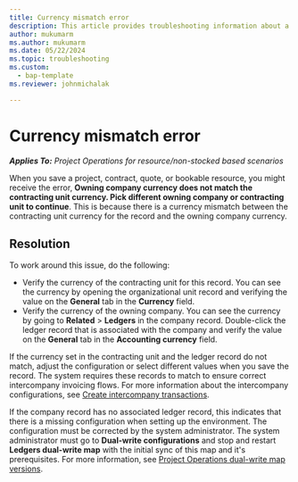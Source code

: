 ```yaml
---
title: Currency mismatch error 
description: This article provides troubleshooting information about a currency mismatch error that occurs when you save specific record types.
author: mukumarm
ms.author: mukumarm
ms.date: 05/22/2024
ms.topic: troubleshooting
ms.custom: 
  - bap-template
ms.reviewer: johnmichalak

---
```


# Currency mismatch error 

_**Applies To:** Project Operations for resource/non-stocked based scenarios_

When you save a project, contract, quote, or bookable resource, you might receive the error, **Owning company currency does not match the contracting unit currency. Pick different owning company or contracting unit to continue**. This is because there is a currency mismatch between the contracting unit currency for the record and the owning company currency.


## Resolution

To work around this issue, do the following:
- Verify the currency of the contracting unit for this record. You can see the currency by opening the organizational unit record and verifying the value on the **General** tab in the **Currency** field.
- Verify the currency of the owning company. You can see the currency by going to **Related** > **Ledgers** in the company record. Double-click the ledger record that is associated with the company and verify the value on the **General** tab in the **Accounting currency** field.

If the currency set in the contracting unit and the ledger record do not match, adjust the configuration or select different values when you save the record. The system requires these records to match to ensure correct intercompany invoicing flows. For more information about the intercompany configurations, see [Create intercompany transactions](../../project-accounting/create-intercompany-transactions.md).

If the company record has no associated ledger record, this indicates that there is a missing configuration when setting up the environment. The configuration must be corrected by the system administrator. The system administrator must go to **Dual-write configurations** and stop and restart **Ledgers dual-write map** with the initial sync of this map and it's prerequisites. For more information, see [Project Operations dual-write map versions](../../environment/resource-dual-write-maps.md).
